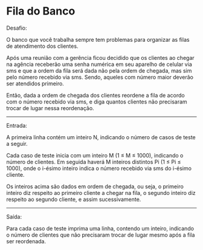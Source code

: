 # Fila do Banco

Desafio:

 O banco que você trabalha sempre tem problemas para organizar
as filas de atendimento dos clientes.

 Após uma reunião com a gerência ficou decidido que os clientes
ao chegar na agência receberão uma senha numérica em seu aparelho
de celular via sms e que a ordem da fila será dada não pela ordem
de chegada, mas sim pelo número recebido via sms. Sendo, aqueles
com número maior deverão ser atendidos primeiro.

 Então, dada a ordem de chegada dos clientes reordene a fila de
acordo com o número recebido via sms, e diga quantos clientes não
precisaram trocar de lugar nessa reordenação.

---

Entrada:

 A primeira linha contém um inteiro N, indicando o número de casos
de teste a seguir.

 Cada caso de teste inicia com um inteiro M (1 ≤ M ≤ 1000), indicando
o número de clientes. Em seguida haverá M inteiros distintos Pi
(1 ≤ Pi ≤ 1000), onde o i-ésimo inteiro indica o número recebido via
sms do i-ésimo cliente.

 Os inteiros acima são dados em ordem de chegada, ou seja, o primeiro
inteiro diz respeito ao primeiro cliente a chegar na fila, o segundo
inteiro diz respeito ao segundo cliente, e assim sucessivamente.

---

Saída:

 Para cada caso de teste imprima uma linha, contendo um inteiro,
indicando o número de clientes que não precisaram trocar de lugar
mesmo após a fila ser reordenada.